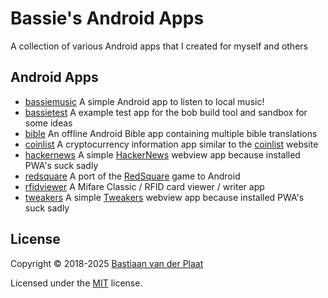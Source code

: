 # Bassie's Android Apps

A collection of various Android apps that I created for myself and others

## Android Apps

-   [bassiemusic](bassiemusic/) A simple Android app to listen to local music!
-   [bassietest](bassietest/) A example test app for the bob build tool and sandbox for some ideas
-   [bible](bible/) An offline Android Bible app containing multiple bible translations
-   [coinlist](coinlist/) A cryptocurrency information app similar to the [coinlist](https://github.com/bplaat/coinlist) website
-   [hackernews](hackernews/) A simple [HackerNews](https://news.ycombinator.com/) webview app because installed PWA's suck sadly
-   [redsquare](redsquare/) A port of the [RedSquare](https://github.com/plaatsoft/redsquare) game to Android
-   [rfidviewer](rfidviewer/) A Mifare Classic / RFID card viewer / writer app
-   [tweakers](tweakers/) A simple [Tweakers](https://tweakers.net/) webview app because installed PWA's suck sadly

## License

Copyright © 2018-2025 [Bastiaan van der Plaat](https://github.com/bplaat)

Licensed under the [MIT](LICENSE) license.
